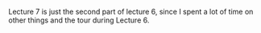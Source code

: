 Lecture 7 is just the second part of lecture 6, since I spent a lot of time on other things and the tour during Lecture 6.